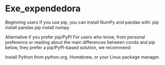 # Exe_expendedora
Beginning users
If you use pip, you can install NumPy and pandas with:
pip install pandas
pip install numpy

Alternative if you prefer pip/PyPI
For users who know, from personal preference or reading about the main differences between conda and pip below, they prefer a pip/PyPI-based solution, we recommend:

Install Python from python.org, Homebrew, or your Linux package manager.
